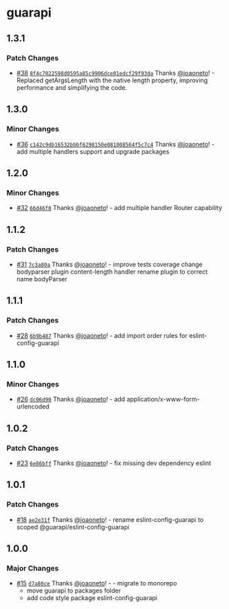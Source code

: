 # guarapi

## 1.3.1

### Patch Changes

- [#38](https://github.com/guarapi/guarapi/pull/38) [`8f4c7022598d0595a85c9906dce01edcf29f93da`](https://github.com/guarapi/guarapi/commit/8f4c7022598d0595a85c9906dce01edcf29f93da) Thanks [@joaoneto](https://github.com/joaoneto)! - Replaced getArgsLength with the native length property, improving performance and simplifying the code.

## 1.3.0

### Minor Changes

- [#36](https://github.com/guarapi/guarapi/pull/36) [`c142c9db16532bbbf6298150e081008564f5c7c4`](https://github.com/guarapi/guarapi/commit/c142c9db16532bbbf6298150e081008564f5c7c4) Thanks [@joaoneto](https://github.com/joaoneto)! - add multiple handlers support and upgrade packages

## 1.2.0

### Minor Changes

- [#32](https://github.com/guarapi/guarapi/pull/32) [`66d46f0`](https://github.com/guarapi/guarapi/commit/66d46f0041f57737ffb15059fc427d14ae36974e) Thanks [@joaoneto](https://github.com/joaoneto)! - add multiple handler Router capability

## 1.1.2

### Patch Changes

- [#31](https://github.com/guarapi/guarapi/pull/31) [`7c3a80a`](https://github.com/guarapi/guarapi/commit/7c3a80aaccfc86c8c74411723ff56d06e39386ca) Thanks [@joaoneto](https://github.com/joaoneto)! - improve tests coverage
  change bodyparser plugin content-length handler
  rename plugin to correct name bodyParser

## 1.1.1

### Patch Changes

- [#28](https://github.com/guarapi/guarapi/pull/28) [`6b9b487`](https://github.com/guarapi/guarapi/commit/6b9b48740865d9cdb246081273202209d32542d3) Thanks [@joaoneto](https://github.com/joaoneto)! - add import order rules for eslint-config-guarapi

## 1.1.0

### Minor Changes

- [#26](https://github.com/guarapi/guarapi/pull/26) [`dc06d90`](https://github.com/guarapi/guarapi/commit/dc06d903a486bd36969ef47d0de5cd4a6f2ee4fa) Thanks [@joaoneto](https://github.com/joaoneto)! - add application/x-www-form-urlencoded

## 1.0.2

### Patch Changes

- [#23](https://github.com/guarapi/guarapi/pull/23) [`6e86bff`](https://github.com/guarapi/guarapi/commit/6e86bffca617a60a771226d731d88a938a685778) Thanks [@joaoneto](https://github.com/joaoneto)! - fix missing dev dependency eslint

## 1.0.1

### Patch Changes

- [#18](https://github.com/guarapi/guarapi/pull/18) [`ae2e31f`](https://github.com/guarapi/guarapi/commit/ae2e31fb7797264a80538ae6e22fd5123c64ab2f) Thanks [@joaoneto](https://github.com/joaoneto)! - rename eslint-config-guarapi to scoped @guarapi/eslint-config-guarapi

## 1.0.0

### Major Changes

- [#15](https://github.com/guarapi/guarapi/pull/15) [`d7a80ce`](https://github.com/guarapi/guarapi/commit/d7a80ce888e975ef3bbeb1078a157f22d4acd69a) Thanks [@joaoneto](https://github.com/joaoneto)! - - migrate to monorepo
  - move guarapi to packages folder
  - add code style package eslint-config-guarapi
